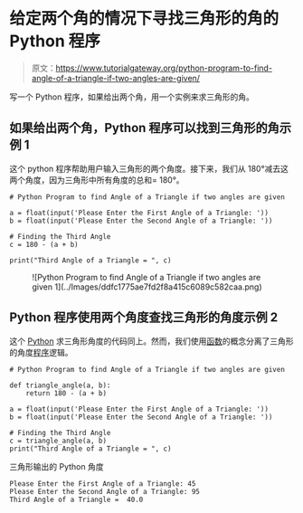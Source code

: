 # 给定两个角的情况下寻找三角形的角的 Python 程序

> 原文：<https://www.tutorialgateway.org/python-program-to-find-angle-of-a-triangle-if-two-angles-are-given/>

写一个 Python 程序，如果给出两个角，用一个实例来求三角形的角。

## 如果给出两个角，Python 程序可以找到三角形的角示例 1

这个 python 程序帮助用户输入三角形的两个角度。接下来，我们从 180°减去这两个角度，因为三角形中所有角度的总和= 180°。

```
# Python Program to find Angle of a Triangle if two angles are given

a = float(input('Please Enter the First Angle of a Triangle: '))
b = float(input('Please Enter the Second Angle of a Triangle: '))

# Finding the Third Angle
c = 180 - (a + b)

print("Third Angle of a Triangle = ", c)
```

<figure class="wp-block-image">![Python Program to find Angle of a Triangle if two angles are given 1](../Images/ddfc1775ae7fd2f8a415c6089c582caa.png)</figure>

## Python 程序使用两个角度查找三角形的角度示例 2

这个 [Python](https://www.tutorialgateway.org/python-tutorial/) 求三角形角度的代码同上。然而，我们使用[函数](https://www.tutorialgateway.org/functions-in-python/)的概念分离了三角形的角度[程序](https://www.tutorialgateway.org/python-programming-examples/)逻辑。

```
# Python Program to find Angle of a Triangle if two angles are given

def triangle_angle(a, b):
    return 180 - (a + b)

a = float(input('Please Enter the First Angle of a Triangle: '))
b = float(input('Please Enter the Second Angle of a Triangle: '))

# Finding the Third Angle
c = triangle_angle(a, b)
print("Third Angle of a Triangle = ", c)
```

三角形输出的 Python 角度

```
Please Enter the First Angle of a Triangle: 45
Please Enter the Second Angle of a Triangle: 95
Third Angle of a Triangle =  40.0
```